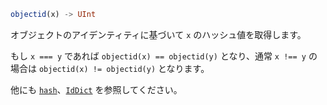 ```julia
objectid(x) -> UInt
```

オブジェクトのアイデンティティに基づいて `x` のハッシュ値を取得します。

もし `x === y` であれば `objectid(x) == objectid(y)` となり、通常 `x !== y` の場合は `objectid(x) != objectid(y)` となります。

他にも [`hash`](@ref)、[`IdDict`](@ref) を参照してください。

